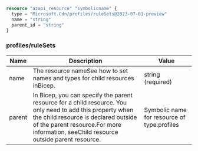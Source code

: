 ```terraform
resource "azapi_resource" "symbolicname" {
  type = "Microsoft.Cdn/profiles/ruleSets@2023-07-01-preview"
  name = "string"
  parent_id = "string"
}

```

### profiles/ruleSets

| Name | Description | Value |
|-|-|-|
| name | The resource nameSee how to set names and types for child resources inBicep. | string (required) |
| parent | In Bicep, you can specify the parent resource for a child resource. You only need to add this property when the child resource is declared outside of the parent resource.For more information, seeChild resource outside parent resource. | Symbolic name for resource of type:profiles |


